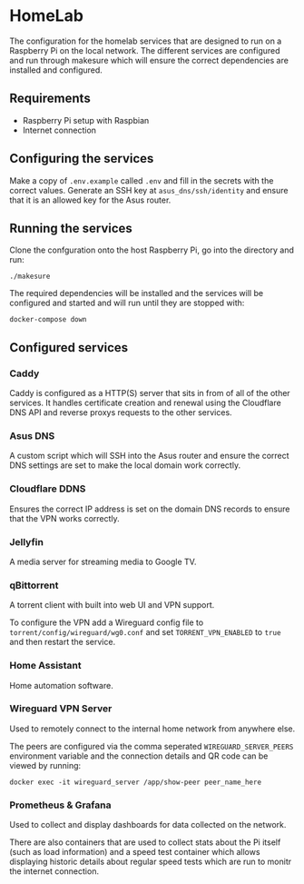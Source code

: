 # HomeLab

The configuration for the homelab services that are designed to run on a Raspberry Pi on the local network. The different services are configured and run through makesure which will ensure the correct dependencies are installed and configured.

## Requirements

- Raspberry Pi setup with Raspbian
- Internet connection

## Configuring the services

Make a copy of `.env.example` called `.env` and fill in the secrets with the correct values. Generate an SSH key at `asus_dns/ssh/identity` and ensure that it is an allowed key for the Asus router.

## Running the services

Clone the confguration onto the host Raspberry Pi, go into the directory and run:

```
./makesure
```

The required dependencies will be installed and the services will be configured and started and will run until they are stopped with:

```
docker-compose down
```

## Configured services

### Caddy

Caddy is configured as a HTTP(S) server that sits in from of all of the other services. It handles certificate creation and renewal using the Cloudflare DNS API and reverse proxys requests to the other services.

### Asus DNS

A custom script which will SSH into the Asus router and ensure the correct DNS settings are set to make the local domain work correctly.

### Cloudflare DDNS

Ensures the correct IP address is set on the domain DNS records to ensure that the VPN works correctly.

### Jellyfin

A media server for streaming media to Google TV.

### qBittorrent

A torrent client with built into web UI and VPN support.

To configure the VPN add a Wireguard config file to `torrent/config/wireguard/wg0.conf` and set `TORRENT_VPN_ENABLED` to `true` and then restart the service.

### Home Assistant

Home automation software.

### Wireguard VPN Server

Used to remotely connect to the internal home network from anywhere else.

The peers are configured via the comma seperated `WIREGUARD_SERVER_PEERS` environment variable and the connection details and QR code can be viewed by running:

```
docker exec -it wireguard_server /app/show-peer peer_name_here
```

### Prometheus & Grafana

Used to collect and display dashboards for data collected on the network.

There are also containers that are used to collect stats about the Pi itself (such as load information) and a speed test container which allows displaying historic details about regular speed tests which are run to monitr the internet connection.
